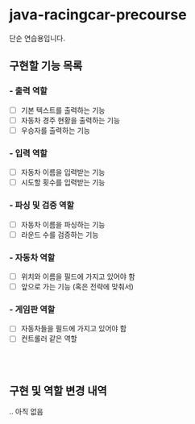 # java-racingcar-precourse
단순 연습용입니다.

## 구현할 기능 목록
### - 출력 역할
- [ ] 기본 텍스트를 출력하는 기능
- [ ] 자동차 경주 현황을 출력하는 기능
- [ ] 우승자를 출력하는 기능

### - 입력 역할
- [ ] 자동차 이름을 입력받는 기능
- [ ] 시도할 횟수를 입력받는 기능

### - 파싱 및 검증 역할
- [ ] 자동차 이름을 파싱하는 기능
- [ ] 라운드 수를 검증하는 기능

### - 자동차 역할
- [ ] 위치와 이름을 필드에 가지고 있어야 함
- [ ] 앞으로 가는 기능 (혹은 전략에 맞춰서)

### - 게임판 역할
- [ ] 자동차들을 필드에 가지고 있어야 함
- [ ] 컨트롤러 같은 역할

<br><br>
## 구현 및 역할 변경 내역
.. 아직 없음